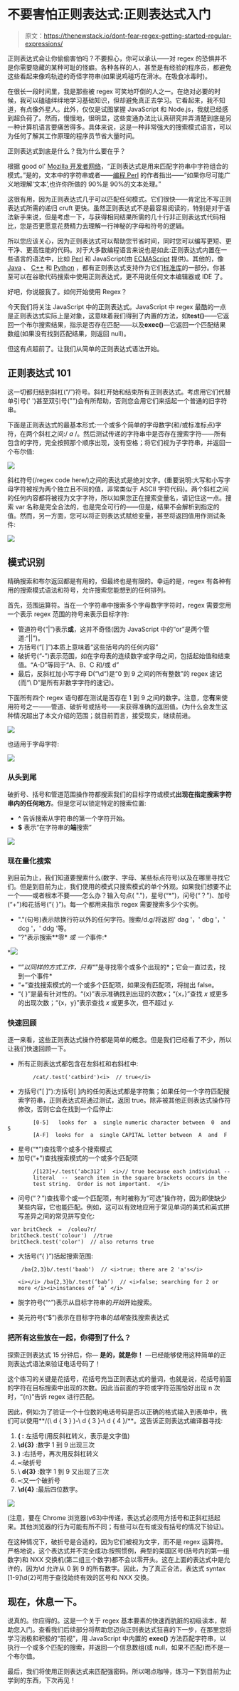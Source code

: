 # 不要害怕正则表达式:正则表达式入门

> 原文：<https://thenewstack.io/dont-fear-regex-getting-started-regular-expressions/>

正则表达式会让你偷偷害怕吗？不要担心，你可以承认——对 regex 的恐惧并不是你需要隐藏的某种可耻的怪癖。各种各样的人，甚至是有经验的程序员，都避免这些看起来像鸡轨迹的奇怪字符串(如果说鸡碰巧在滑冰。在吸食冰毒时)。

在很长一段时间里，我是那些被 regex 可笑地吓倒的人之一。在绝对必要的时候，我可以磕磕绊绊地学习基础知识，但却避免真正去学习。它看起来，我不知道，有点像外星人。此外，仅仅是试图掌握 JavaScript 和 Node.js，我就已经感到超负荷了。然而，慢慢地，很明显，这些变通办法比认真研究并弄清楚到底是另一种计算机语言要痛苦得多。具体来说，这是一种非常强大的搜索模式语言，可以为任何了解其工作原理的程序员节省大量时间。

正则表达式到底是什么？我为什么要在乎？

根据 good ol' [Mozilla 开发者网络](https://developer.mozilla.org/en-US/docs/Web/JavaScript/Guide/Regular_Expressions)，“正则表达式是用来匹配字符串中字符组合的模式。”是的，文本中的字符串或者——[编程 Perl](http://www.oreilly.com/catalog/pperl3/) 的作者指出——“如果你尽可能广义地理解‘文本’,也许你所做的 90%是 90%的文本处理。”

这很有用，因为正则表达式几乎可以匹配任何模式。它们很快——肯定比不写正则表达式所需的递归 cruft 更快。虽然正则表达式不是最容易阅读的，特别是对于语法新手来说，但是考虑一下，与获得相同结果所需的几十行非正则表达式代码相比，您是否更愿意花费精力去理解一行神秘的字母和符号的逻辑。

所以您应该关心，因为正则表达式可以帮助您节省时间，同时您可以编写更短、更干净、更高性能的代码。对于大多数编程语言来说也是如此:正则表达式内置在一些语言的语法中，比如 [Perl](http://perldoc.perl.org/perlre.html) 和 JavaScript(由 [ECMAScript](https://en.wikipedia.org/wiki/ECMAScript) 提供)。其他的，像 [Java](https://docs.oracle.com/javase/tutorial/essential/regex/) 、 [C++](http://www.cplusplus.com/reference/regex/) 和 [Python](https://docs.python.org/2/library/re.html) ，都有正则表达式支持作为它们[标准库](https://en.wikipedia.org/wiki/Standard_library)的一部分。你甚至可以在谷歌代码搜索中使用正则表达式，更不用说任何文本编辑器或 IDE 了。

好吧，你说服我了。如何开始使用 Regex？

今天我们将关注 JavaScript 中的正则表达式。JavaScript 中 regex 最酷的一点是正则表达式实际上是对象，这意味着我们得到了内置的方法，如**test()**——它返回一个布尔搜索结果，指示是否存在匹配——以及**exec()**—它返回一个匹配结果数组(如果没有找到匹配结果，则返回 null)。

但这有点超前了。让我们从简单的正则表达式语法开始。

## 正则表达式 101

这一切都归结到斜杠(“/”)符号。斜杠开始和结束所有正则表达式。考虑用它们代替单引号(' ')甚至双引号("")会有所帮助，否则您会用它们来括起一个普通的旧字符串。

下面是正则表达式的最基本形式:一个或多个简单的字母数字(和/或标准标点)字符，在两个斜杠之间:/ *a* /。然后测试传递的字符串中是否存在搜索字符——所有包含的字符，完全按照那个顺序出现，没有空格；将它们视为子字符串，并返回一个布尔值:

![](img/7e4e4da0266f3494b06eebe1ed2596aa.png)

斜杠符号(/regex code here/)之间的表达式是绝对文字。(重要说明:大写和小写字母字符被视为两个独立且不同的值，非常类似于 ASCII 字符代码)。两个斜杠之间的任何内容都将被视为文字字符，所以如果您正在搜索变量名，请记住这一点。搜索 var 名称是完全合法的，也是完全可行的——但是，结果不会解析到指定的值。然而，另一方面，您可以将正则表达式赋给变量，甚至将返回值用作测试条件:

![](img/384b1da5735b66d2418c12a2bd009cf1.png)

## 模式识别

精确搜索和布尔返回都是有用的，但最终也是有限的。幸运的是，regex 有各种有用的搜索模式语法和符号，允许搜索您能想到的任何排列。

首先，范围运算符。当在一个字符串中搜索多个字母数字字符时，regex 需要您用一个表示 regex 范围的符号来表示目标字符:

*   管道符号(“|”)表示**或**，这并不奇怪(因为 JavaScript 中的“or”是两个管道:“||”)。
*   方括号(“[ ]”)本质上意味着“这些括号内的任何内容”
*   破折号(“-”)表示范围，如在字母表的连续数字或字母之间，包括起始值和结束值。“A-D”等同于“A、B、C 和/或 d”
*   最后，反斜杠加小写字母 D(“\d”)是“0 到 9 之间的所有整数”的 regex 速记(而“\ D”是所有非数字字符的速记)。

下面所有四个 regex 语句都在测试是否存在 1 到 9 之间的数字。注意，您**有**来使用符号之一——管道、破折号或括号——来获得准确的返回值。(为什么会发生这种情况超出了本文介绍的范围；就目前而言，接受现实，继续前进。

![](img/1a31637df7922b66af3eb68c345df2c0.png)

也适用于字母字符:

![](img/8cbeb698f4f5b0d502e9097f2b04b402.png)

### **从头到尾**

破折号、括号和管道范围操作符都搜索我们的目标字符或模式**出现在指定搜索字符串内的任何地方**。但是您可以锁定特定的搜索位置:

*   **^** 告诉搜索从字符串的第一个字符开始。
*   **$** 表示“在字符串的**端**搜索”

![](img/018db5297aab2a4fc296c30a661ddd91.png)

### **现在量化搜索**

到目前为止，我们知道要搜索什么(数字、字母、某些标点符号)以及在哪里寻找它们。但是到目前为止，我们使用的模式只搜索模式的单个外观。如果我们想要不止一个——或者根本不要——怎么办？输入句点( ".")，星号(“*”)，问号(“？”)、加号(“+”)和花括号(“{ }”)。每一个都用来指示 regex 需要搜索多少个实例。

*   "."(句号)表示除换行符以外的任何字符。搜索/d.g/将返回' dag '，' dbg '，' dcg '，' ddg '等。
*   "?"表示搜索**零* *或* *一个*事件:*

 *![](img/6ecc911422489b1dcc377e8c1d914bde.png)

*   “*”以同样的方式工作，只有“*”是寻找零个或多个出现的*；它会一直过去，找到一个事件*
*   “+”查找搜索模式的一个或多个匹配项，如果没有匹配项，将抛出 false。
*   “{ }”是最有针对性的。“{x}”表示准确找到出现的次数*x*；“{x，}”查找 *x* 或更多的出现次数；“{x，y}”表示查找 *x* 或更多次，但不超过 *y.*

### 快速回顾

逐一来看，这些正则表达式操作符都是简单的概念。但是我们已经看了不少，所以让我们快速回顾一下。

*   所有正则表达式都包含在左斜杠和右斜杠中:

```
        /cat/.test('catbird')<i>  // true</i>

```

*   方括号("[ ]"):方括号[ ]内的任何表达式都是字符集；如果任何一个字符匹配搜索字符串，正则表达式将通过测试，返回 true。除非被其他正则表达式操作符修改，否则它会在找到一个后停止:

```
        [0-5]   looks for  a  single numeric character between  0  and  5
        [A-F]  looks for  a  single CAPITAL letter between  A  and  F

```

*   星号(“*”)查找零个或多个搜索模式
*   加号(“+”)查找搜索模式的一个或多个匹配项

```
        /[123]+/.test(‘abc312’)  <i>// true because each individual -- 
        literal  --  search item in the square brackets occurs in the
        test string.  Order is not important.  </i>

```

*   问号(“？”)查找零个或一个匹配项，有时被称为“可选”操作符，因为即使缺少某些内容，它也能匹配。例如，这可以有效地应用于常见单词的美式和英式拼写差异之间的常见拼写变化:

```
 var britCheck  =  /colou?r/
 britCheck.test('colour')  //true
 britCheck.test('color')  // also returns true

```

*   大括号(“{ }”)括起搜索范围:

    ```
     /ba{2,3}b/.test('baab')  // <i>true; there are 2 'a's</i> 
    ```

    ```
    <i></i> /ba{2,3}b/.test(‘bab’)  // <i>false; searching for 2 or more </i><i>instances of ‘a’ </i> 
    ```

*   脱字符号(“^”)表示从目标字符串的*开始*开始搜索。
*   美元符号(“$”)表示在目标字符串的*结尾*查找搜索表达式

### 把所有这些放在一起，你得到了什么？

探索正则表达式 15 分钟后，你— **是的，就是你！** —已经能够使用这种简单的正则表达式语法来验证电话号码了！

这个练习的关键是花括号，花括号充当正则表达式的量词，也就是说，花括号前面的字符在目标搜索中出现的次数。因此当前面的字符或字符范围恰好出现 n 次时，“{n}”告诉 regex 进行匹配。

因此，例如:为了验证一个十位数的电话号码是否以正确的格式输入到表单中，我们可以使用**/\(\ d { 3 } \)-\ d { 3 }-\ d { 4 }/**。这告诉正则表达式编译器寻找:

1.  **\( :** 左括号(用反斜杠转义，表示是文字值)
2.  **\d{3}** :数字 1 到 9 出现三次
3.  **\)** :右括号，再次用反斜杠转义
4.  **–**:破折号
5.  \ **d{3}** :数字 1 到 9 又出现了三次
6.  **–**:又一个破折号
7.  **\d{4}** :最后四位数字。

![](img/3641e17771fb5486d11e0d7dc26fd92e.png)

(注意，要在 Chrome 浏览器(v63)中传递，表达式必须用方括号和正斜杠括起来。其他浏览器的行为可能有所不同；有些可以在有或没有括号的情况下验证)。

在这种情况下，破折号是合适的，因为它们被视为文字，而不是 regex 运算符。严格地说，这个表达式并不完全成功:按照惯例，典型的美国区号(括号内的第一组数字)和 NXX 交换机(第二组三个数字)都不会以零开头。这在上面的表达式中是允许的，因为\d 允许从 0 到 9 的所有数字。因此，为了真正合法，表达式 syntax [1-9]\d{2}可用于查找始终有效的区号和 NXX 交换。

## 现在，休息一下。

说真的。你应得的。这是一个关于 regex 基本要素的快速而肮脏的初级读本，帮助您入门。查看我们后续部分将帮助您迈向正则表达式狂喜的下一步，在那里您将学习消极和积极的“前视”，用 JavaScript 中内置的 **exec()** 方法匹配字符串，以执行一个或多个匹配的搜索，并返回一个信息数组(或 null，如果不匹配)而不是一个布尔值。

最后，我们将使用正则表达式来匹配强密码。所以喝点咖啡，练习一下到目前为止学到的东西，下次再见！

<svg xmlns:xlink="http://www.w3.org/1999/xlink" viewBox="0 0 68 31" version="1.1"><title>Group</title> <desc>Created with Sketch.</desc></svg>*